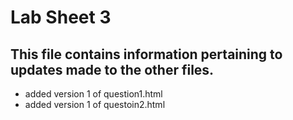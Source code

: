 # Lab Sheet 3
This file contains information pertaining to updates made to the other files.
---
- added version 1 of question1.html
- added version 1 of questoin2.html
